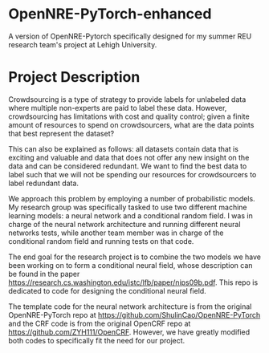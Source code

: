 # OpenNRE-PyTorch-enhanced
A version of OpenNRE-Pytorch specifically designed for my summer REU research team's project at Lehigh University.

# Project Description
Crowdsourcing is a type of strategy to provide labels for unlabeled data where multiple non-experts are paid to label these data. However, crowdsourcing has limitations with cost and quality control; given a finite amount of resources to spend on crowdsourcers, what are the data points that best represent the dataset? 

This can also be explained as follows: all datasets contain data that is exciting and valuable and data that does not offer any new insight on the data and can be considered redundant. We want to find the best data to label such that we will not be spending our resources for crowdsourcers to label redundant data.

We approach this problem by employing a number of probabilistic models. My research group was specifically tasked to use two different machine learning models: a neural network and a conditional random field. I was in charge of the neural network architecture and running different neural networks tests, while another team member was in charge of the conditional random field and running tests on that code.

The end goal for the research project is to combine the two models we have been working on to form a conditional neural field, whose description can be found in the paper https://research.cs.washington.edu/istc/lfb/paper/nips09b.pdf. This repo is dedicated to code for designing the conditional neural field.

The template code for the neural network architecture is from the original OpenNRE-PyTorch repo at https://github.com/ShulinCao/OpenNRE-PyTorch and the CRF code is from the original OpenCRF repo at https://github.com/ZYH111/OpenCRF. However, we have greatly modified both codes to specifically fit the need for our project.